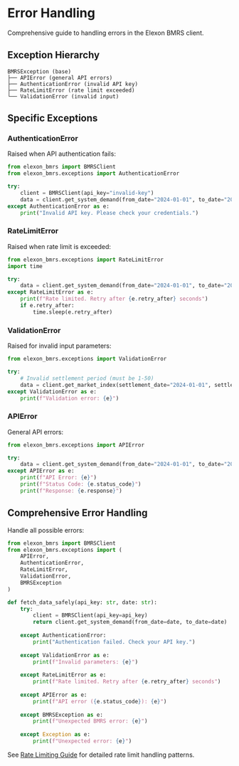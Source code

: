 # Error Handling

Comprehensive guide to handling errors in the Elexon BMRS client.

## Exception Hierarchy

```
BMRSException (base)
├── APIError (general API errors)
├── AuthenticationError (invalid API key)
├── RateLimitError (rate limit exceeded)
└── ValidationError (invalid input)
```

## Specific Exceptions

### AuthenticationError

Raised when API authentication fails:

```python
from elexon_bmrs import BMRSClient
from elexon_bmrs.exceptions import AuthenticationError

try:
    client = BMRSClient(api_key="invalid-key")
    data = client.get_system_demand(from_date="2024-01-01", to_date="2024-01-02")
except AuthenticationError as e:
    print("Invalid API key. Please check your credentials.")
```

### RateLimitError

Raised when rate limit is exceeded:

```python
from elexon_bmrs.exceptions import RateLimitError
import time

try:
    data = client.get_system_demand(from_date="2024-01-01", to_date="2024-01-02")
except RateLimitError as e:
    print(f"Rate limited. Retry after {e.retry_after} seconds")
    if e.retry_after:
        time.sleep(e.retry_after)
```

### ValidationError

Raised for invalid input parameters:

```python
from elexon_bmrs.exceptions import ValidationError

try:
    # Invalid settlement period (must be 1-50)
    data = client.get_market_index(settlement_date="2024-01-01", settlement_period=100)
except ValidationError as e:
    print(f"Validation error: {e}")
```

### APIError

General API errors:

```python
from elexon_bmrs.exceptions import APIError

try:
    data = client.get_system_demand(from_date="2024-01-01", to_date="2024-01-02")
except APIError as e:
    print(f"API Error: {e}")
    print(f"Status Code: {e.status_code}")
    print(f"Response: {e.response}")
```

## Comprehensive Error Handling

Handle all possible errors:

```python
from elexon_bmrs import BMRSClient
from elexon_bmrs.exceptions import (
    APIError,
    AuthenticationError,
    RateLimitError,
    ValidationError,
    BMRSException
)

def fetch_data_safely(api_key: str, date: str):
    try:
        client = BMRSClient(api_key=api_key)
        return client.get_system_demand(from_date=date, to_date=date)
    
    except AuthenticationError:
        print("Authentication failed. Check your API key.")
        
    except ValidationError as e:
        print(f"Invalid parameters: {e}")
        
    except RateLimitError as e:
        print(f"Rate limited. Retry after {e.retry_after} seconds")
        
    except APIError as e:
        print(f"API error ({e.status_code}): {e}")
        
    except BMRSException as e:
        print(f"Unexpected BMRS error: {e}")
        
    except Exception as e:
        print(f"Unexpected error: {e}")
```

See [Rate Limiting Guide](rate-limiting.md) for detailed rate limit handling patterns.
